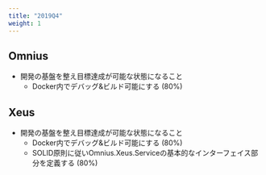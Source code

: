 ```yaml
---
title: "2019Q4"
weight: 1
---
```


## Omnius

- 開発の基盤を整え目標達成が可能な状態になること
  - Docker内でデバッグ&ビルド可能にする (80%)

## Xeus

- 開発の基盤を整え目標達成が可能な状態になること
  - Docker内でデバッグ&ビルド可能にする (80%)
  - SOLID原則に従いOmnius.Xeus.Serviceの基本的なインターフェイス部分を定義する (80%)